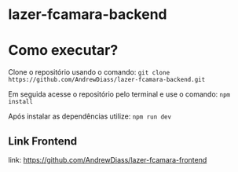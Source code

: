 # lazer-fcamara-backend

# Como executar? 

Clone o repositório usando o comando: ` git clone https://github.com/AndrewDiass/lazer-fcamara-backend.git ` 

Em seguida acesse o repositório pelo terminal e use o comando: ` npm install `

Após instalar as dependências utilize: `npm run dev`


## Link Frontend

link: https://github.com/AndrewDiass/lazer-fcamara-frontend
